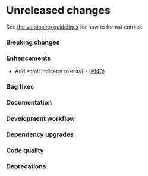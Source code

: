 # Unreleased changes

See [the versioning guidelines](VERSIONING.md) for how to format entries.

### Breaking changes

### Enhancements

-   Add scroll indicator to `Modal` - ([#140](https://github.com/FieldLevel/FieldLevelPlaybook/pull/140))

### Bug fixes

### Documentation

### Development workflow

### Dependency upgrades

### Code quality

### Deprecations

